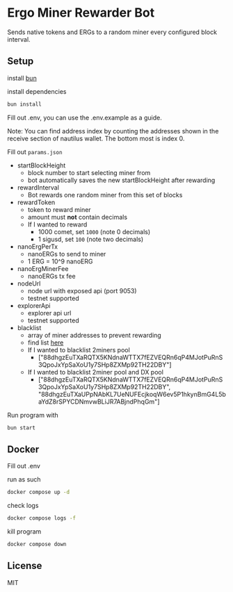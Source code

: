# Ergo Miner Rewarder Bot

Sends native tokens and ERGs to a random miner every configured block interval. 

## Setup

install [bun](https://bun.sh/)

install dependencies
```bash
bun install
```
Fill out .env, you can use the .env.example as a guide.

Note: You can find address index by counting the addresses shown in the receive section of nautilus wallet. The bottom most is index 0.

Fill out `params.json`

- startBlockHeight
  - block number to start selecting miner from
  - bot automatically saves the new startBlockHeight after rewarding
- rewardInterval
  - Bot rewards one random miner from this set of blocks
- rewardToken
  - token to reward miner
  - amount must **not** contain decimals
  - If I wanted to reward 
    - 1000 comet, set `1000` (note 0 decimals)
    - 1 sigusd, set `100` (note two decimals)
- nanoErgPerTx
  - nanoERGs to send to miner
  - 1 ERG = 10^9 nanoERG
- nanoErgMinerFee
  - nanoERGs tx fee
- nodeUrl
  - node url with exposed api (port 9053)
  - testnet supported
- explorerApi
  - explorer api url
  - testnet supported
- blacklist
  - array of miner addresses to prevent rewarding
  - find list [here](https://ergexplorer.com/addressbook#offset=0&type=mining-pool)
  - If I wanted to blacklist 2miners pool
    - ["88dhgzEuTXaRQTX5KNdnaWTTX7fEZVEQRn6qP4MJotPuRnS3QpoJxYpSaXoU1y7SHp8ZXMp92TH22DBY"]
  - If I wanted to blacklist 2miner pool and DX pool
    - ["88dhgzEuTXaRQTX5KNdnaWTTX7fEZVEQRn6qP4MJotPuRnS3QpoJxYpSaXoU1y7SHp8ZXMp92TH22DBY", "88dhgzEuTXaUPpNAbKL7UeNUFEcjkoqW6ev5P1hkynBmG4L5baYdZ8rSPYCDNmvwBLiJR7ABjndPhqGm"]

Run program with
```bash
bun start
```

## Docker
Fill out .env

run as such
```bash
docker compose up -d
```

check logs
```bash
docker compose logs -f
```

kill program
```bash
docker compose down
```

## License

MIT
